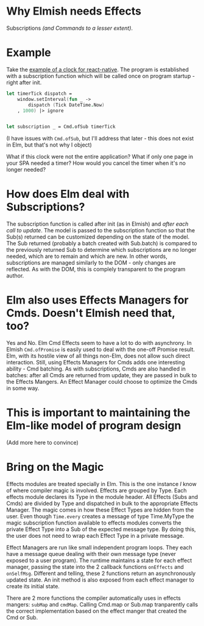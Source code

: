 # Why Elmish needs Effects
Subscriptions *(and Commands to a lesser extent)*.

# Example
Take the [example of a clock for react-native](https://github.com/fable-elmish/sample-react-timer-svg/blob/master/src/App.fs#L25). The program is established with a subscription function which will be called once on program startup - right after init. 
```fsharp
let timerTick dispatch =
    window.setInterval(fun _ -> 
        dispatch (Tick DateTime.Now)
    , 1000) |> ignore


let subscription _ = Cmd.ofSub timerTick
```
(I have issues with ``Cmd.ofSub``, but I'll address that later - this does not exist in Elm, but that's not why I object)

What if this clock were not the entire application? What if only one page in your SPA needed a timer? How would you cancel the timer when it's no longer needed?

# How does Elm deal with Subscriptions?
The subscription function is called after init (as in Elmish) and _after each call to update_. The model is passed to the subscription function so that the Sub(s) returned can be customized depending on the state of the model. The Sub returned (probably a batch created with Sub.batch) is compared to the previously returned Sub to determine which subscriptions are no longer needed, which are to remain and which are new. In other words, subscriptions are managed similarly to the DOM - only changes are reflected. As with the DOM, this is complely transparent to the program author.

# Elm also uses Effects Managers for Cmds. Doesn't Elmish need that, too?
Yes and No. Elm Cmd Effects seem to have a lot to do with asynchrony. In Elmish ``Cmd.ofPromise`` is easily used to deal with the one-off Promise result. Elm, with its hostile view of all things non-Elm, does not allow such direct interaction. Still, using Effects Managers for Cmds adds one interesting ability - Cmd batching. As with subscriptions, Cmds are also handled in batches: after all Cmds are returned from update, they are passed in bulk to the Effects Mangers. An Effect Manager could choose to optimize the Cmds in some way.

# This is important to maintaining the Elm-like model of program design
(Add more here to convince)

# Bring on the Magic
Effects modules are treated specially in Elm. This is the one instance *I* know of where compiler magic is involved. Effects are grouped by Type. Each effects module declares its Type in the module header. All Effects (Subs and Cmds) are divided by Type and dispatched in bulk to the appropriate Effects Manager. The magic comes in how these Effect Types are hidden from the user. Even though `Time.every` creates a message of type Time.MyType the magic subscription function available to effects modules converts the private Effect Type into a Sub of the expected message type. By doing this, the user does not need to wrap each Effect Type in a private message. 

Effect Managers are run like small independent program loops. They each have a message queue dealing with their own message type (never exposed to a user program). The runtime maintains a state for each effect manager, passing the state into the 2 callback functions `onEffects` and `onSelfMsg`. Different and telling, these 2 functions return an asynchronously updated state. An init method is also exposed from each effect manager to create its initial state.

There are 2 more functions the compiler automatically uses in effects mangers: `subMap` and `cmdMap`. Calling Cmd.map or Sub.map tranparently calls the correct implementation based on the effect manger that created the Cmd or Sub.


